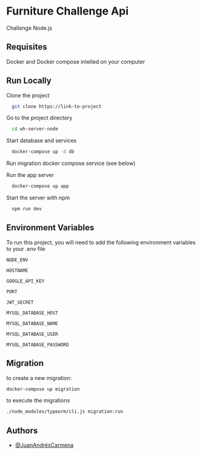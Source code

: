 
# Furniture Challenge Api

Challenge Node.js

## Requisites

Docker and Docker compose intelled on your computer

    
## Run Locally

Clone the project

```bash
  git clone https://link-to-project
```

Go to the project directory

```bash
  cd wh-server-node
```

Start database and services 

```bash
  docker-compose up -d db
```

Run migration docker compose service (see below)

Run the app server

```bash
  docker-compose up app
```

Start the server with npm

```bash
  npm run dev
```


## Environment Variables

To run this project, you will need to add the following environment variables to your .env file


`NODE_ENV`

`HOSTNAME`

`GOOGLE_API_KEY`

`PORT`

`JWT_SECRET`

`MYSQL_DATABASE_HOST`

`MYSQL_DATABASE_NAME`

`MYSQL_DATABASE_USER`

`MYSQL_DATABASE_PASSWORD`

## Migration

to create a new migration:
```bash
docker-compose up migration

```

to execute the migrations
```bash
./node_modules/typeorm/cli.js migration:run

```

## Authors

- [@JuanAndrésCarmena](https://www.linkedin.com/jcarmena)
